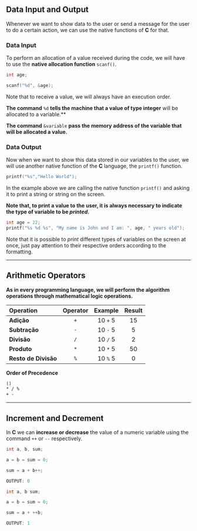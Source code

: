 ## Data Input and Output

Whenever we want to show data to the user or send a message for the user to do a certain action, we can use the native functions of **C** for that.

### **Data Input**
To perform an allocation of a value received during the code, we will have to use the **native allocation function** `scanf()`.
```C
int age;

scanf("%d", &age);
```

Note that to receive a value, we will always have an execution order.

**The command** `%d` **tells the machine that a value of type integer** will be allocated to a variable.**

**The command** `&variable` **pass the memory address of the variable that will be allocated a value.**

### **Data Output**

Now when we want to show this data stored in our variables to the user, we will use another native function of the **C** language, the `printf()` function.
```C
printf("%s","Hello World");
```

In the example above we are calling the native function `printf()` and asking it to print a string or string on the screen.

**Note that, to print a value to the user, it is always necessary to indicate the type of variable to be *printed*.**

```C
int age = 22;
printf("%s %d %s", "My name is John and I am: ", age, " years old");
```

Note that it is possible to *print* different types of variables on the screen at once, just pay attention to their respective orders according to the formatting.

---

## Arithmetic Operators

**As in every programming language, we will perform the algorithm operations through mathematical logic operations.**

| Operation | Operator | Example | Result|
| :--- | :---: | :---: | :---:|
| **Adição** | `+` | 10 `+` 5 | 15 |
| **Subtração** | `-` | 10 `-` 5 | 5 |
| **Divisão** | `/` | 10 `/` 5 | 2 |
| **Produto** | `*` | 10 `*` 5 | 50 |
| **Resto de Divisão** | `%` | 10 `%` 5 | 0 |

**Order of Precedence**
```html
() 
* / %  
+ -
```

---

## Increment and Decrement
In **C** we can **increase or decrease** the value of a numeric variable using the command `++` or `--` respectively.

```C
int a, b, sum;

a = b = sum = 0;

sum = a + b++;

OUTPUT: 0
```

```C
int a, b sum;

a = b = sum = 0;

sum = a + ++b;

OUTPUT: 1
```
